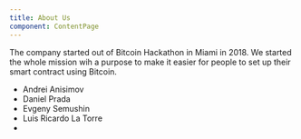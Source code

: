 ```yaml
---
title: About Us
component: ContentPage
---
```


The company started out of Bitcoin Hackathon in Miami in 2018. We started the whole mission wih a purpose to make it easier for people to set up their smart contract using Bitcoin.

* Andrei Anisimov
* Daniel Prada
* Evgeny Semushin
* Luis Ricardo La Torre
*
